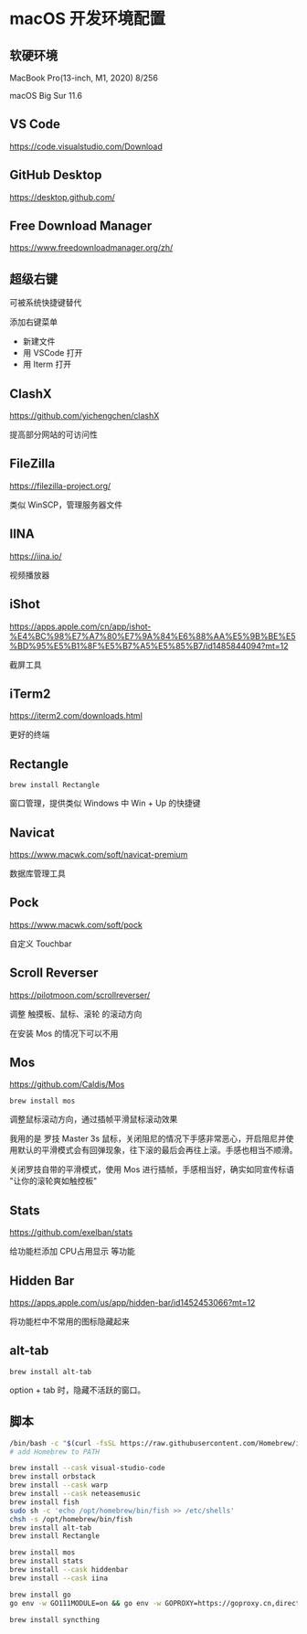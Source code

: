 # macOS 开发环境配置

## 软硬环境

MacBook Pro(13-inch, M1, 2020) 8/256

macOS Big Sur 11.6

## VS Code

<https://code.visualstudio.com/Download>

## GitHub Desktop

<https://desktop.github.com/>

## Free Download Manager

<https://www.freedownloadmanager.org/zh/>

## 超级右键

可被系统快捷键替代

添加右键菜单

- 新建文件
- 用 VSCode 打开
- 用 Iterm 打开

## ClashX

<https://github.com/yichengchen/clashX>

提高部分网站的可访问性

## FileZilla

<https://filezilla-project.org/>

类似 WinSCP，管理服务器文件

## IINA

<https://iina.io/>

视频播放器

## iShot

<https://apps.apple.com/cn/app/ishot-%E4%BC%98%E7%A7%80%E7%9A%84%E6%88%AA%E5%9B%BE%E5%BD%95%E5%B1%8F%E5%B7%A5%E5%85%B7/id1485844094?mt=12>

截屏工具

## iTerm2

<https://iterm2.com/downloads.html>

更好的终端

## Rectangle

`brew install Rectangle`

窗口管理，提供类似 Windows 中 Win + Up 的快捷键

## Navicat

<https://www.macwk.com/soft/navicat-premium>

数据库管理工具

## Pock

<https://www.macwk.com/soft/pock>

自定义 Touchbar

## Scroll Reverser

<https://pilotmoon.com/scrollreverser/>

调整 触摸板、鼠标、滚轮 的滚动方向

在安装 Mos 的情况下可以不用

## Mos

<https://github.com/Caldis/Mos>

`brew install mos`

调整鼠标滚动方向，通过插帧平滑鼠标滚动效果

我用的是 罗技 Master 3s 鼠标，关闭阻尼的情况下手感非常恶心，开启阻尼并使用默认的平滑模式会有回弹现象，往下滚的最后会再往上滚。手感也相当不顺滑。

关闭罗技自带的平滑模式，使用 Mos 进行插帧，手感相当好，确实如同宣传标语 "让你的滚轮爽如触控板"

## Stats

<https://github.com/exelban/stats>

给功能栏添加 CPU占用显示 等功能

## Hidden Bar

<https://apps.apple.com/us/app/hidden-bar/id1452453066?mt=12>

将功能栏中不常用的图标隐藏起来

## alt-tab

`brew install alt-tab`

option + tab 时，隐藏不活跃的窗口。

## 脚本

```sh
/bin/bash -c "$(curl -fsSL https://raw.githubusercontent.com/Homebrew/install/HEAD/install.sh)"
# add Homebrew to PATH

brew install --cask visual-studio-code
brew install orbstack
brew install --cask warp
brew install --cask neteasemusic
brew install fish
sudo sh -c 'echo /opt/homebrew/bin/fish >> /etc/shells'
chsh -s /opt/homebrew/bin/fish
brew install alt-tab
brew install Rectangle

brew install mos
brew install stats
brew install --cask hiddenbar
brew install --cask iina

brew install go
go env -w GO111MODULE=on && go env -w GOPROXY=https://goproxy.cn,direct

brew install syncthing
```
